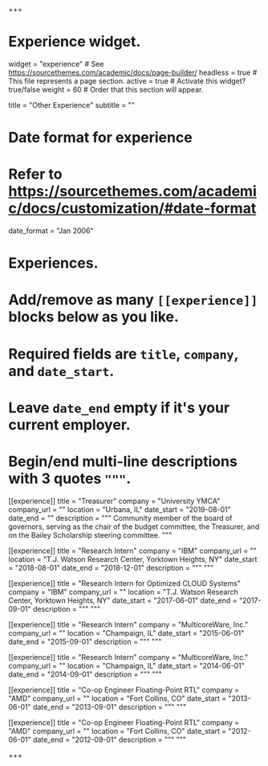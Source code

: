 +++
# Experience widget.
widget = "experience"  # See https://sourcethemes.com/academic/docs/page-builder/
headless = true  # This file represents a page section.
active = true  # Activate this widget? true/false
weight = 60  # Order that this section will appear.

title = "Other Experience"
subtitle = ""

# Date format for experience
#   Refer to https://sourcethemes.com/academic/docs/customization/#date-format
date_format = "Jan 2006"

# Experiences.
#   Add/remove as many `[[experience]]` blocks below as you like.
#   Required fields are `title`, `company`, and `date_start`.
#   Leave `date_end` empty if it's your current employer.
#   Begin/end multi-line descriptions with 3 quotes `"""`.
[[experience]]
  title = "Treasurer"
  company = "University YMCA"
  company_url = ""
  location = "Urbana, IL"
  date_start = "2019-08-01"
  date_end = ""
  description = """
  Community member of the board of governors, serving as the chair of the budget committee, the Treasurer, and on the Bailey Scholarship steering committee.
  """
  
[[experience]]
  title = "Research Intern"
  company = "IBM"
  company_url = ""
  location = "T.J. Watson Research Center, Yorktown Heights, NY"
  date_start = "2018-08-01"
  date_end = "2018-12-01"
  description = """
  """

[[experience]]
  title = "Research Intern for Optimized CLOUD Systems"
  company = "IBM"
  company_url = ""
  location = "T.J. Watson Research Center, Yorktown Heights, NY"
  date_start = "2017-06-01"
  date_end = "2017-09-01"
  description = """
  """

[[experience]]
  title = "Research Intern"
  company = "MulticoreWare, Inc."
  company_url = ""
  location = "Champaign, IL"
  date_start = "2015-06-01"
  date_end = "2015-09-01"
  description = """
  """

[[experience]]
  title = "Research Intern"
  company = "MulticoreWare, Inc."
  company_url = ""
  location = "Champaign, IL"
  date_start = "2014-06-01"
  date_end = "2014-09-01"
  description = """
  """

[[experience]]
  title = "Co-op Engineer Floating-Point RTL"
  company = "AMD"
  company_url = ""
  location = "Fort Collins, CO"
  date_start = "2013-06-01"
  date_end = "2013-09-01"
  description = """
  """

[[experience]]
  title = "Co-op Engineer Floating-Point RTL"
  company = "AMD"
  company_url = ""
  location = "Fort Collins, CO"
  date_start = "2012-06-01"
  date_end = "2012-09-01"
  description = """
  """

+++

<!-- 

- 2018 Spring University of Illinois Project TA for ECE408/CS483
- 2017 Fall University of Illinois Head TA for ECE408/CS483
- 2017-2018 University of Illinois [Mavis Future Faculty Fellow](http://publish.illinois.edu/engr-mavis/2017-2018-mavis-fellows/).

I have been a teaching assistant for the following courses:

- ECE408/CS483: Heterogeneous Parallel Programming at the University of Illinois
- E155: Microprocesser-based Systems: Design & Applications at Harvey Mudd College 
- E85: Digital Electronics and Computer Architecture at Harvey Mudd College

I have also been a teaching assistant for the Programming and Tuning Massively Parallel Systems
[(PUMPS)](http://bcw.ac.upc.edu/PUMPS2017/) summer school in Barcelona since 2014.

I have also mentored undergraduates and a high school student, who is a co-author on two papers.

During the Mavis fellowship, I administered the ECE 408 GPU programming project in spring 2018. I created

* Four lectures on machine learning ([1][l1], [2][l2], [3][l3], [4][l4])
* A [course project][project_repo] where students add a GPU convolution operator to MXNet.
* Project kickoff [slides][kickoff-slides] ([repo][kickoff-repo]).

[project_repo]: https://github.com/illinois-impact/ece408_project
[l1]: ../../pdf/2017FA_ECE408_dl01_Intro.pdf
[l2]: ../../pptx/2017FA_ECE408_dl02_FF-Gradient.pptx
[l3]: ../../pptx/2017FA_ECE408_dl03_CNN01.pptx
[l4]: ../../pptx/2017FA_ECE408_dl04_CNN02.pptx
[kickoff-slides]: ../../pdf/2017FA_ECE408_project-kickoff.pdf
[kickoff-repo]: https://github.com/illinois-impact/ece408_project-kickoff-slides -->